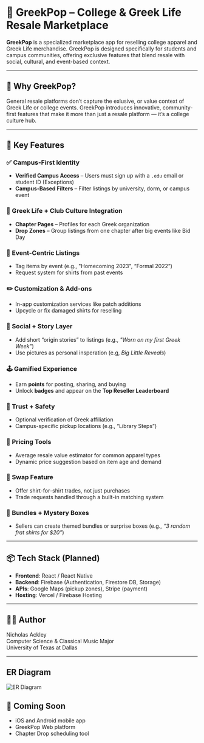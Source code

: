 # 👕 GreekPop – College & Greek Life Resale Marketplace

**GreekPop** is a specialized marketplace app for reselling college apparel and Greek Life merchandise. GreekPop is designed specifically for students and campus communities, offering exclusive features that blend resale with social, cultural, and event-based context.

---

## 🧠 Why GreekPop?

General resale platforms don’t capture the exlusive, or value context of Greek Life or college events. GreekPop introduces innovative, community-first features that make it more than just a resale platform — it’s a college culture hub.

---

## 🎯 Key Features

### ✅ Campus-First Identity
- **Verified Campus Access** – Users must sign up with a `.edu` email or student ID (Exceptions)
- **Campus-Based Filters** – Filter listings by university, dorm, or campus event

### 🔱 Greek Life + Club Culture Integration
- **Chapter Pages** – Profiles for each Greek organization
- **Drop Zones** – Group listings from one chapter after big events like Bid Day

### 🎉 Event-Centric Listings
- Tag items by event (e.g., "Homecoming 2023", “Formal 2022”)
- Request system for shirts from past events

### ✏️ Customization & Add-ons
- In-app customization services like patch additions
- Upcycle or fix damaged shirts for reselling

### 💬 Social + Story Layer
- Add short “origin stories” to listings (e.g., *"Worn on my first Greek Week"*)
- Use pictures as personal insperation (e.g, *Big Little Reveals*)

### 🕹️ Gamified Experience
- Earn **points** for posting, sharing, and buying
- Unlock **badges** and appear on the **Top Reseller Leaderboard**

### 🔐 Trust + Safety
- Optional verification of Greek affiliation
- Campus-specific pickup locations (e.g., “Library Steps”)

### 💸 Pricing Tools
- Average resale value estimator for common apparel types
- Dynamic price suggestion based on item age and demand

### 🔄 Swap Feature
- Offer shirt-for-shirt trades, not just purchases
- Trade requests handled through a built-in matching system

### 🎁 Bundles + Mystery Boxes
- Sellers can create themed bundles or surprise boxes (e.g., *“3 random frat shirts for $20”*)

---

## 📦 Tech Stack (Planned)
- **Frontend**: React / React Native
- **Backend**: Firebase (Authentication, Firestore DB, Storage)
- **APIs**: Google Maps (pickup zones), Stripe (payment)
- **Hosting**: Vercel / Firebase Hosting

---

## 👨‍💻 Author

Nicholas Ackley  
Computer Science & Classical Music Major  
University of Texas at Dallas

---

## ER Diagram

![ER Diagram](./ER-Greek.png)





## 🔗 Coming Soon

- iOS and Android mobile app
- GreekPop Web platform
- Chapter Drop scheduling tool
